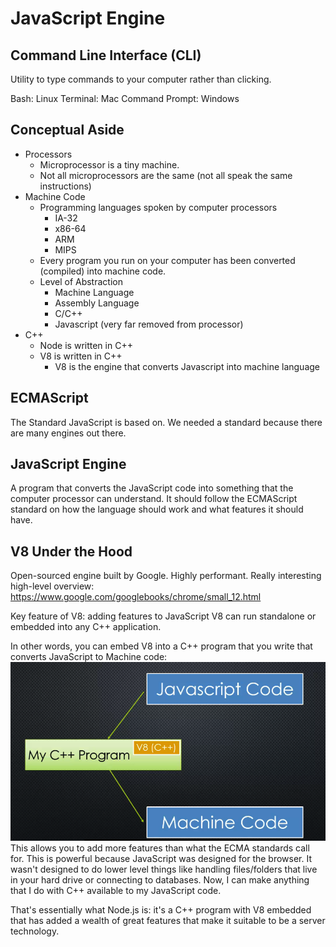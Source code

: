 # JavaScript Engine

## Command Line Interface (CLI)
Utility to type commands to your computer rather than clicking.

Bash: Linux
Terminal: Mac
Command Prompt: Windows

## Conceptual Aside
* Processors
    * Microprocessor is a tiny machine.
    * Not all microprocessors are the same (not all speak the same instructions)
* Machine Code
    * Programming languages spoken by computer processors
      * IA-32
      * x86-64
      * ARM
      * MIPS
    * Every program you run on your computer has been converted (compiled) into machine code.
    * Level of Abstraction
      * Machine Language
      * Assembly Language
      * C/C++
      * Javascript (very far removed from processor)
* C++
    * Node is written in C++
    * V8 is written in C++
      * V8 is the engine that converts Javascript into machine language

## ECMAScript
The Standard JavaScript is based on. We needed a standard because there are many engines out there.

## JavaScript Engine
A program that converts the JavaScript code into something that the computer processor can understand. It should follow the ECMAScript standard on how the language should work and what features it should have.

## V8 Under the Hood
Open-sourced engine built by Google. Highly performant. Really interesting high-level overview:
https://www.google.com/googlebooks/chrome/small_12.html

Key feature of V8: adding features to JavaScript
V8 can run standalone or embedded into any C++ application.

In other words, you can embed V8 into a C++ program that you write that
converts JavaScript to Machine code:
![embedded C++ app](images/embedded_cpp.png)
This allows you to add more features than what the ECMA standards call
for. This is powerful because JavaScript was designed for the browser. It
wasn't designed to do lower level things like handling files/folders that
live in your hard drive or connecting to databases. Now, I can make anything
that I do with C++ available to my JavaScript code.

That's essentially what Node.js is: it's a C++ program with V8 embedded
that has added a wealth of great features that make it suitable to be
a server technology.
